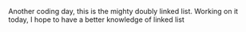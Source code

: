 Another coding day, this is the mighty doubly linked list. Working on it today, I hope to have a better knowledge of linked list
